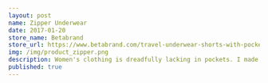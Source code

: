 ```yaml
---
layout: post
name: Zipper Underwear
date: 2017-01-20
store_name: Betabrand
store_url: https://www.betabrand.com/travel-underwear-shorts-with-pockets-womens.html
img: /img/product_zipper.png
description: Women's clothing is dreadfully lacking in pockets. I made these underpants to create storage space for my keys, phone, wallet, and passport. They also double as secure boardshorts and instant skort shorts!
published: true
---
```

